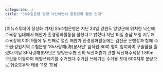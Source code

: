 ```yaml
---
categories: a
title: "Sh수협은행 양양 낙산해변서 환경정화 활동 전개"
---
```

[이뉴스투데이 정성화 기자] Sh수협은행은 지난 24일 강원도 양양군에 위치한 낙산해수욕장 일대에서 해안가 환경정화활동을 펼쳤다고 밝혔다.지난 15일 충남 보령 저두해수욕장에 이어 9월에 두 번째로 열린 해안가 환경정화활동에는 김진균 은행장과 함께 수도권·강원지역 수협은행 ‘Sh사랑해(海)봉사단’ 임직원 80여 명이 참여하여 구슬땀을 흘렸다.이날 Sh사랑해봉사단은 양양군수협 산하 낙산어촌계 관할 낙산해수욕장 1.8Km 구간을 이동하며 해양쓰레기를 수거했다.수거된 쓰레기는 수거용 포대 600자루 분량으로 집중호우와 태풍 11호 ‘힌남